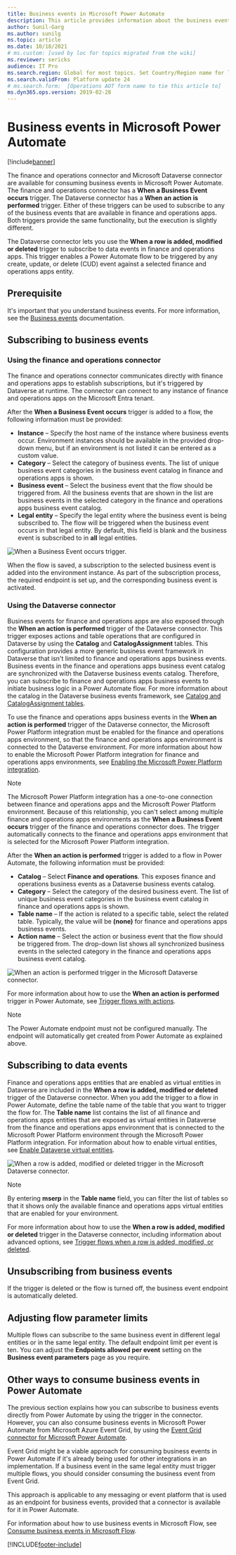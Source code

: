 ```yaml
---
title: Business events in Microsoft Power Automate
description: This article provides information about the business events that are available for consumption in Microsoft Power Automate via the application connector.
author: Sunil-Garg
ms.author: sunilg
ms.topic: article
ms.date: 10/18/2021
# ms.custom: [used by loc for topics migrated from the wiki]
ms.reviewer: sericks
audience: IT Pro
ms.search.region: Global for most topics. Set Country/Region name for localizations
ms.search.validFrom: Platform update 24
# ms.search.form:  [Operations AOT form name to tie this article to]
ms.dyn365.ops.version: 2019-02-28
---
```


# Business events in Microsoft Power Automate

[!include[banner](../includes/banner.md)]

The finance and operations connector and Microsoft Dataverse connector are available for consuming business events in Microsoft Power Automate. The finance and operations connector has a **When a Business Event occurs** trigger. The Dataverse connector has a **When an action is performed** trigger. Either of these triggers can be used to subscribe to any of the business events that are available in finance and operations apps. Both triggers provide the same functionality, but the execution is slightly different.

The Dataverse connector lets you use the **When a row is added, modified or deleted** trigger to subscribe to data events in finance and operations apps. This trigger enables a Power Automate flow to be triggered by any create, update, or delete (CUD) event against a selected finance and operations apps entity.

## Prerequisite

It's important that you understand business events. For more information, see the [Business events](home-page.md) documentation.

## Subscribing to business events

### Using the finance and operations connector

The finance and operations connector communicates directly with finance and operations apps to establish subscriptions, but it's triggered by Dataverse at runtime. The connector can connect to any instance of finance and operations apps on the Microsoft Entra tenant. 

After the **When a Business Event occurs** trigger is added to a flow, the following information must be provided:

- **Instance** – Specify the host name of the instance where business events occur. Environment instances should be available in the provided drop-down menu, but if an environment is not listed it can be entered as a custom value.
- **Category** – Select the category of business events. The list of unique business event categories in the business event catalog in finance and operations apps is shown.
- **Business event** – Select the business event that the flow should be triggered from. All the business events that are shown in the list are business events in the selected category in the finance and operations apps business event catalog.
- **Legal entity** – Specify the legal entity where the business event is being subscribed to. The flow will be triggered when the business event occurs in that legal entity. By default, this field is blank and the business event is subscribed to in **all** legal entities.

![When a Business Event occurs trigger.](../media/businessevents_FinOpsConnector.png)

When the flow is saved, a subscription to the selected business event is added into the environment instance. As part of the subscription process, the required endpoint is set up, and the corresponding business event is activated.

### Using the Dataverse connector

Business events for finance and operations apps are also exposed through the **When an action is performed** trigger of the Dataverse connector. This trigger exposes actions and table operations that are configured in Dataverse by using the **Catalog** and **CatalogAssignment** tables. This configuration provides a more generic business event framework in Dataverse that isn't limited to finance and operations apps business events. Business events in the finance and operations apps business event catalog are synchronized with the Dataverse business events catalog. Therefore, you can subscribe to finance and operations apps business events to initiate business logic in a Power Automate flow. For more information about the catalog in the Dataverse business events framework, see [Catalog and CatalogAssignment tables](/powerapps/developer/data-platform/catalog-catalogassignment).

To use the finance and operations apps business events in the **When an action is performed** trigger of the Dataverse connector, the Microsoft Power Platform integration must be enabled for the finance and operations apps environment, so that the finance and operations apps environment is connected to the Dataverse environment. For more information about how to enable the Microsoft Power Platform integration for finance and operations apps environments, see [Enabling the Microsoft Power Platform integration](../power-platform/enable-power-platform-integration.md). 

> [!NOTE]
> The Microsoft Power Platform integration has a one-to-one connection between finance and operations apps and the Microsoft Power Platform environment. Because of this relationship, you can't select among multiple finance and operations apps environments as the **When a Business Event occurs** trigger of the finance and operations connector does. The trigger automatically connects to the finance and operations apps environment that is selected for the Microsoft Power Platform integration.

After the **When an action is performed** trigger is added to a flow in Power Automate, the following information must be provided:

- **Catalog** – Select **Finance and operations**. This exposes finance and operations business events as a Dataverse business events catalog.
- **Category** – Select the category of the desired business event. The list of unique business event categories in the business event catalog in finance and operations apps is shown.
- **Table name** – If the action is related to a specific table, select the related table. Typically, the value will be **(none)** for finance and operations apps business events.
- **Action name** – Select the action or business event that the flow should be triggered from. The drop-down list shows all synchronized business events in the selected category in the finance and operations apps business event catalog.

![When an action is performed trigger in the Microsoft Dataverse connector.](../media/businessevents_DataverseConnector.png)

For more information about how to use the **When an action is performed** trigger in Power Automate, see [Trigger flows with actions](/power-automate/dataverse/action-trigger).

> [!NOTE]
> The Power Automate endpoint must not be configured manually. The endpoint will automatically get created from Power Automate as explained above.

## Subscribing to data events

Finance and operations apps entities that are enabled as virtual entities in Dataverse are included in the **When a row is added, modified or deleted** trigger of the Dataverse connector. When you add the trigger to a flow in Power Automate, define the table name of the table that you want to trigger the flow for. The **Table name** list contains the list of all finance and operations apps entities that are exposed as virtual entities in Dataverse from the finance and operations apps environment that is connected to the Microsoft Power Platform environment through the Microsoft Power Platform integration. For information about how to enable virtual entities, see [Enable Dataverse virtual entities](../power-platform/enable-virtual-entities.md).

![When a row is added, modified or deleted trigger in the Microsoft Dataverse connector.](../media/businessevents_DataEventConnector.png)

> [!NOTE]
> By entering **mserp** in the **Table name** field, you can filter the list of tables so that it shows only the available finance and operations apps virtual entities that are enabled for your environment.

For more information about how to use the **When a row is added, modified or deleted** trigger in the Dataverse connector, including information about advanced options, see [Trigger flows when a row is added, modified, or deleted](/power-automate/dataverse/create-update-delete-trigger).

## Unsubscribing from business events

If the trigger is deleted or the flow is turned off, the business event endpoint is automatically deleted.

## Adjusting flow parameter limits

Multiple flows can subscribe to the same business event in different legal entities or in the same legal entity. The default endpoint limit per event is ten. You can adjust the **Endpoints allowed per event** setting on the **Business event parameters** page as you require.

## Other ways to consume business events in Power Automate

The previous section explains how you can subscribe to business events directly from Power Automate by using the trigger in the connector. However, you can also consume business events in Microsoft Power Automate from Microsoft Azure Event Grid, by using the [Event Grid connector for Microsoft Power Automate](/connectors/azureeventgrid/).

Event Grid might be a viable approach for consuming business events in Power Automate if it's already being used for other integrations in an implementation. If a business event in the same legal entity must trigger multiple flows, you should consider consuming the business event from Event Grid.

This approach is applicable to any messaging or event platform that is used as an endpoint for business events, provided that a connector is available for it in Power Automate.

For information about how to use business events in Microsoft Flow, see [Consume business events in Microsoft Flow](how-to/how-to-flow.md). 

[!INCLUDE[footer-include](../../../includes/footer-banner.md)]